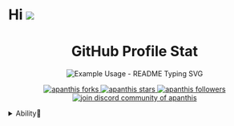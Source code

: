 <h1> Hi <img src = "https://raw.githubusercontent.com/MartinHeinz/MartinHeinz/master/wave.gif" width = 50px> </h1>

<h1 align="center">
  GitHub Profile Stat
</h1>

<p align="center">
  <img src="https://readme-typing-svg.demolab.com/?lines=Persian+Gulf!;Don't+Forget+To+Join+The+Server!&font=Fira%20Code&center=true&width=380&height=50&duration=4000&pause=1000" alt="Example Usage - README Typing SVG">
</p>


<p align="center">
</a>
<a href="https://github.com/apanthis/apanthis/fork" target="blank">
<img src="https://img.shields.io/github/forks/apanthis/apanthis?style=flat-square" alt="apanthis forks"/>
</a>
<a href="https://github.com/apanthis/apanthis/stargazers" target="blank">
<img src="https://img.shields.io/github/stars/apanthis/apanthis?style=flat-square" alt="apanthis stars"/>
</a>
<a href="https://github.com/apanthis" target="_blank">
    <img src="https://img.shields.io/github/followers/apanthis?style=social" alt="apanthis followers"/>
</a>
<a href="https://discord.gg/Z8BuAbc5cX" target="blank">
<img src="https://img.shields.io/discord/1040272008044363776?label=Join%20Community&logo=discord&style=flat-square" alt="join discord community of apanthis"/>
</a>
</p>




<details>
  <summary>Ability🌴</summary>
  

<p align="center">
 Dev Setup
</p>

<p align="center">
<img src="https://img.shields.io/badge/Windows-0078D6?style=flate&logo=windows&logoColor=white"> 
<img src="https://img.shields.io/badge/Chrome-EA4335.svg?&style=flat-square&logo=google-chrome&logoColor=FABC0C"> 
<img src="https://img.shields.io/badge/VS Code-3799ce?style=flat-square&logo=visual-studio-code&logoColor=007ACC">
<img src="https://img.shields.io/badge/Terminal-300a24.svg?&style=flat-square&logo=powershell&logoColor=white"> 
<img src="https://img.shields.io/badge/Ubuntu-E95420?style=flat&logo=ubuntu&logoColor=white">
</p>






<p align="center">
 Languages And Tools
</p>
<p align="center">
  <!-- For more icons please follow  https://github.com/MikeCodesDotNET/ColoredBadges -->
  <img src="https://raw.githubusercontent.com/8bithemant/8bithemant/master/svg/dev/languages/html.svg" alt="html" style="vertical-align:top; margin:4px">    
  <img src="https://raw.githubusercontent.com/8bithemant/8bithemant/master/svg/dev/languages/csharp.svg" alt="csharp" style="vertical-align:top; margin:4px">
  <img src="https://raw.githubusercontent.com/MikeCodesDotNET/ColoredBadges/master/svg/dev/frameworks/nodejs_larger.svg" alt="nodejs" style="vertical-align:top; margin:4px">
  <img src="https://raw.githubusercontent.com/8bithemant/8bithemant/master/svg/dev/languages/python.svg" alt="python" style="vertical-align:top; margin:4px">
  <img src="https://raw.githubusercontent.com/MikeCodesDotNET/ColoredBadges/master/svg/dev/languages/js.svg" alt="js" style="vertical-align:top; margin:4px">
</p>
</details>

